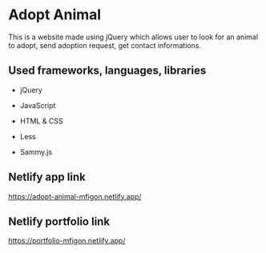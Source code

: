 # Adopt Animal

This is a website made using jQuery which allows user to look for an animal to adopt, send adoption request, get contact informations.

## Used frameworks, languages, libraries

* jQuery

* JavaScript

* HTML & CSS

* Less

* Sammy.js

## Netlify app link 

https://adopt-animal-mfigon.netlify.app/

## Netlify portfolio link 

https://portfolio-mfigon.netlify.app/



